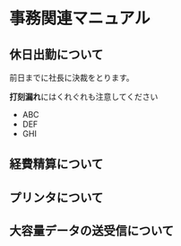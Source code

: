 # 事務関連マニュアル
## 休日出勤について
前日までに社長に決裁をとります。

**打刻漏れ**にはくれぐれも注意してください
- ABC
- DEF
- GHI



## 経費精算について
## プリンタについて
## 大容量データの送受信について
